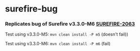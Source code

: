 # surefire-bug

### Replicates bug of Surefire v3.3.0-M6 [SUREFIRE-2063](https://issues.apache.org/jira/browse/SUREFIRE-2063)

Test using v3.3.0-M5: `mvn clean install -P m5` (doesn't fail))

Test using v3.3.0-M6: `mvn clean install -P m6` (fail)

